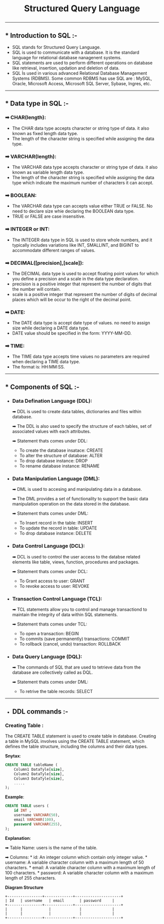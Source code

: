 # <p align="center"> Structured Query Language </p>
<!------------------------------------------------------------->
----------------------------------------------------------------------------------------------------------------------------------------------

## * Introduction to SQL :-

- SQL stands for Structured Query Language.
- SQL is used to communicate with a database. It is the standard language for relational database nanagenent systems.
- SQL statements are used to perform different operations on database like retrieval, insertion, updation and deletion of data.
- SQL İs used in various advanced Relational Database Management Systems (RDBMS). Some common RDBMS has use SQL are : MySQL, Oracle, Microsoft Access, Microsoft SQL Server, Sybase, Ingres, etc.


<!------------------------------------------------------------->
----------------------------------------------------------------------------------------------------------------------------------------------

## * Data type in SQL :-
### ➡ CHAR(length):
- The CHAR data type accepts character or string type of data. it also known as fixed length data type.
- The length of the character string is specified while assigning the data type.

### ➡ VARCHAR(length):
- The VARCHAR data type accepts character or string type of data. it also known as variable length data type.
- The length of the character string is specified while assigning the data type which indicate the maximum number of characters it can accept.

### ➡ BOOLEAN:
- The VARCHAR data type can accepts value either TRUE or FALSE. No need to declare size whie declaring the BOOLEAN data type.
- TRUE or FALSE are case insensitive.


### ➡ INTEGER or INT:
- The INTEGER data type in SQL is used to store whole numbers, and it typically includes variations like INT, SMALLINT, and BIGINT to accommodate different ranges of values.


### ➡ DECIMAL([precision],[scale]):
- The DECIMAL data type is used to accept floating point values for which you define a precision and a scale in the data type declaration.
- precision is a positive integer that represent the number of digits that the number will contain.
- scale is a positive integer that represent the number of digits of decimal places which will be occur to the right of the decimal point. 


### ➡ DATE:
- The DATE data type is accept date type of values. no need to assign size while declaring a DATE data type.
- DATE value should be specified in the form: YYYY-MM-DD.

### ➡ TIME:
- The TIME data type accepts time vaiues no parameters are required when declaring a TIME data type.
- The format is: HH:MM:SS. 

<!------------------------------------------------------------->
----------------------------------------------------------------------------------------------------------------------------------------------

## * Components of SQL :-

- ### Data Defination Language (DDL):
    ➡ DDL is used to create data tables, dictionaries and files within database.

    ➡ The DDL is also used to specify the structure of each tables, set of associated values with each attributes.
  
    ➡ Statement thats comes under DDL:
  
  * To create the database insatace: CREATE
  * To alter the structure of database: ALTER
  * To drop database instance: DROP
  * To rename database instance: RENAME

  
- ### Data Manipulation Language (DML):
     ➡ DML is used to accesing and manipulating data in a database.

    ➡ The DML provides a set of functionality to support the basic data manipulation operation on the data stored in the database.
  
    ➡ Statement thats comes under DML:
  
  * To Insert record in the table: INSERT
  * To update the record in table: UPDATE
  * To drop database instance: DELETE
    
- ### Data Control Language (DCL):
    ➡ DCL is used to control the user access to the databse related elements like table, views, function, procedures and packages.
  
    ➡ Statement thats comes under DCL:
  
  * To Grant access to user: GRANT
  * To revoke access to user: REVOKE
    
- ### Transaction Control Language (TCL):
    ➡ TCL statements allow you to control and manage transactiond to maintain the integrity of data within SQL statements.
  
    ➡ Statement thats comes under TCL:
  
  * To open a transaction: BEGIN 
  * To commits (save permanently) transactions: COMMIT
  * To rollback (cancel, undo) transaction: ROLLBACK
    
- ### Data Query Language (DQL):
    ➡  The commands of SQL that are used to tetrieve data from the database are collectively called as DQL.
  
    ➡ Statement thats comes under DML:

  * To retrive the table records: SELECT 

<!------------------------------------------------------------->
----------------------------------------------------------------------------------------------------------------------------------------------

    
- ## DDL commands :-
### Creating Table :
  The CREATE TABLE statement is used to create table in database. Creating a table in MySQL involves using the CREATE TABLE statement, which defines the table structure, including the columns and their data types.

 **Snytax**:
```sql
CREATE TABLE tableName (
    Column1 DataTyle[size],
    Column2 DataTyle[size],
    Column3 DataTyle[size],
    .....
);
```

 **Example**:
```sql
CREATE TABLE users (
    id INT ,
    username VARCHAR(50),
    email VARCHAR(100),
    password VARCHAR(255),
);

```

 **Explanation**:
 
 ➡ Table Name: users is the name of the table.
 
 ➡ Columns:
     * id: An integer column which contain only integer value. 
     * username: A variable character column with a maximum length of 50 characters.
     * email: A variable character column with a maximum length of 100 characters.
     * password: A variable character column with a maximum length of 255 characters.


**Diagram Structure**
```
+----------------+-------------+---------------------+
| Id   | username   | email       | password     |
+----------------+-------------+---------------------+
|      |            |             |              |
|      |            |             |              |
+----------------+-------------+---------------------+
```
